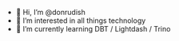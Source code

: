 - 👋 Hi, I’m @donrudish
- 👀 I’m interested in all things technology 
- 🌱 I’m currently learning DBT / Lightdash / Trino

<!---
donrudish/donrudish is a ✨ special ✨ repository because its `README.md` (this file) appears on your GitHub profile.
You can click the Preview link to take a look at your changes.
--->
